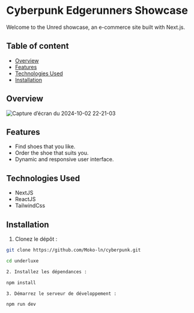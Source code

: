 #  Cyberpunk Edgerunners Showcase

Welcome to the Unred showcase, an e-commerce site built with Next.js.

## Table of content

- [Overview](#overview)
- [Features](#features)
- [Technologies Used](#technologies-used)
- [Installation](#installation)

## Overview

![Capture d’écran du 2024-10-02 22-21-03](https://github.com/user-attachments/assets/f88c7c54-e14b-4d86-88a5-eadb0ef35688)

## Features

- Find shoes that you like.
- Order the shoe that suits you.
- Dynamic and responsive user interface.

## Technologies Used

- NextJS
- ReactJS
- TailwindCss

## Installation

1. Clonez le dépôt :

```bash
git clone https://github.com/Moko-ln/cyberpunk.git

cd underluxe

2. Installez les dépendances :

npm install

3. Démarrez le serveur de développement :

npm run dev

